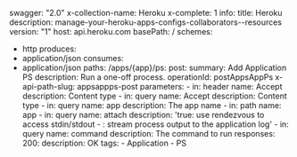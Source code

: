 swagger: "2.0"
x-collection-name: Heroku
x-complete: 1
info:
  title: Heroku
  description: manage-your-heroku-apps-configs-collaborators--resources
  version: "1"
host: api.heroku.com
basePath: /
schemes:
- http
produces:
- application/json
consumes:
- application/json
paths:
  /apps/{app}/ps:
    post:
      summary: Add Application PS
      description: Run a one-off process.
      operationId: postAppsAppPs
      x-api-path-slug: appsappps-post
      parameters:
      - in: header
        name: Accept
        description: Content type
      - in: query
        name: Accept
        description: Content type
      - in: query
        name: app
        description: The app name
      - in: path
        name: app
      - in: query
        name: attach
        description: 'true: use rendezvous to access stdin/stdout - : stream process
          output to the application log'
      - in: query
        name: command
        description: The command to run
      responses:
        200:
          description: OK
      tags:
      - Application
      - PS